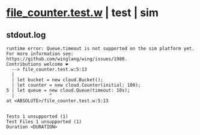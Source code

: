 # [file_counter.test.w](../../../../../examples/tests/valid/file_counter.test.w) | test | sim

## stdout.log
```log
runtime error: Queue.timeout is not supported on the sim platform yet.
For more information see: https://github.com/winglang/wing/issues/1980.
Contributions welcome ❤️
  --> file_counter.test.w:5:13
  | 
  | let bucket = new cloud.Bucket();
  | let counter = new cloud.Counter(initial: 100);
5 | let queue = new cloud.Queue(timeout: 10s);
  |             ^
at <ABSOLUTE>/file_counter.test.w:5:13
 
 
Tests 1 unsupported (1)
Test Files 1 unsupported (1)
Duration <DURATION>
```

